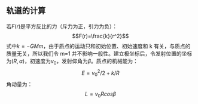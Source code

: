 ## 轨道的计算
若$F(r)$是平方反比的力（斥力为正，引力为负）：
$$F(r)=\frac{k}{r^2}$$
式中$k=-GMm$，由于质点的运动只和初始位置、初始速度和 k 有关，与质点的质量无关，所以我们令 m=1 并不影响一般性。建立极坐标后，令发射位置的坐标为$(R,\alpha)$，初速度为$v_0$，发射仰角为$\beta$。质点的机械能为：
$$E=v_{0}^2/2+k/R$$
角动量为：
$$L=v_{0}Rcos\beta$$

